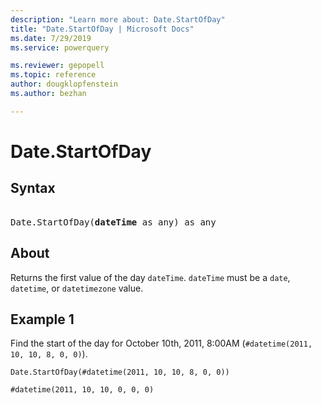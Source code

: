```yaml
---
description: "Learn more about: Date.StartOfDay"
title: "Date.StartOfDay | Microsoft Docs"
ms.date: 7/29/2019
ms.service: powerquery

ms.reviewer: gepopell
ms.topic: reference
author: dougklopfenstein
ms.author: bezhan

---
```

# Date.StartOfDay

## Syntax

<pre> 
Date.StartOfDay(<b>dateTime</b> as any) as any
</pre> 
  
## About  
Returns the first value of the day `dateTime`. `dateTime` must be a `date`, `datetime`, or `datetimezone` value.

## Example 1
Find the start of the day for October 10th, 2011, 8:00AM (`#datetime(2011, 10, 10, 8, 0, 0)`).

```powerquery-m
Date.StartOfDay(#datetime(2011, 10, 10, 8, 0, 0))
```

`#datetime(2011, 10, 10, 0, 0, 0)`
